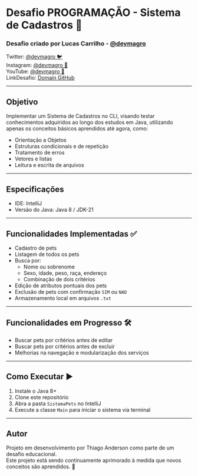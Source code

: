 # Desafio PROGRAMAÇÃO - Sistema de Cadastros 🚀

### Desafio criado por Lucas Carrilho - [@devmagro](https://www.linkedin.com/in/karilho/)

Twitter: [@devmagro 🐦 ](https://x.com/devmagro)  
Instagram: [@devmagro 📸](https://instagram.com/devmagro)  
YouTube: [@devmagro 🎥](https://www.youtube.com/@devmagro)  
LinkDesafio: [Domain GitHub](https://github.com/karilho/desafioCadastro)

---

## Objetivo

Implementar um Sistema de Cadastros no CLI, visando testar conhecimentos adquiridos ao longo dos estudos em Java, utilizando apenas os conceitos básicos aprendidos até agora, como:

- Orientação a Objetos
- Estruturas condicionais e de repetição
- Tratamento de erros
- Vetores e listas
- Leitura e escrita de arquivos

---

## Especificações

- IDE: IntelliJ
- Versão do Java: Java 8 / JDK-21

---

## Funcionalidades Implementadas ✅

- Cadastro de pets
- Listagem de todos os pets
- Busca por:
    - Nome ou sobrenome
    - Sexo, idade, peso, raça, endereço
    - Combinação de dois critérios
- Edição de atributos pontuais dos pets
- Exclusão de pets com confirmação `SIM` ou `NAO`
- Armazenamento local em arquivos `.txt`

---

## Funcionalidades em Progresso 🛠️

- Buscar pets por critérios antes de editar
- Buscar pets por critérios antes de excluir
- Melhorias na navegação e modularização dos serviços

---

## Como Executar ▶️

1. Instale o Java 8+
2. Clone este repositório
3. Abra a pasta `SistemaPets` no IntelliJ
4. Execute a classe `Main` para iniciar o sistema via terminal

---

## Autor

Projeto em desenvolvimento por Thiago Anderson como parte de um desafio educacional.  
Este projeto está sendo continuamente aprimorado à medida que novos conceitos são aprendidos. 🚀
